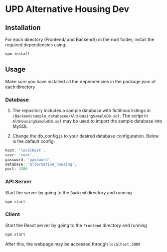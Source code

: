 # UPD Alternative Housing Dev

## Installation

For each directory (Frontend/ and Backend/) in the root folder, install the required dependencies using:

```bash
npm install
```

## Usage

Make sure you have installed all the dependencies in the package.json of each directory

### Database
1. The repository includes a sample database with fictitious listings in `/Backend/sample_databasee/AltHousingSampleDB.sql`. The script in `AltHousingSampleDB.sql` may be used to import the sample database into MySQL

2. Change the db_config.js to your desired database configuration. Below is the default config:

```js
host: 'localhost',                  
user: 'root',                 
password: 'password',             
database: 'alternative_housing',
port: 3306
```

### API Server
Start the server by going to the `Backend` directory and running
```bash
npm start
```
### Client

Start the React server by going to the `Frontend` directory and running

```bash
npm start
```

After this, the webpage may be accessed through `localhost:3000`
